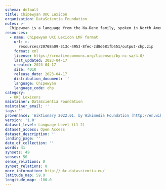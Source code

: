 ```yaml
---
schema: default
title: Chipewyan UKC Lexicon
organization: DataScientia Foundation
notes: >-
  Chipewyan is a language from the Na-Dene family, spoken in North America. The UKC Lexicon of Chipewyan is represented as a lexico-semantic network. It consists of words, word senses, synsets, as well as sense-level and synset-level relationships.
resources:
  - name: Chipewyan UKC Lexicon LMF format
    url: >-
      resources/20768a09-313c-4953-8fec-2d8d681fb451/output-chp.zip
    format: xml
    license: https://creativecommons.org/licenses/by-nc-sa/4.0/
    last_updated: 2023-04-17
    created: 2023-04-17
    size: 4010
    release_date: 2023-04-17
    distribution_document: ''
    language: Chipewyan
    language_code: chp
category:
  - UKC Lexicons
maintainer: DataScientia Foundation
maintainer_email: ''
tags: ''
provenance: 'Wiktionary 2022.01. by Wikimedia Foundation (http://en.wiktionary.org); CogNet 2.1 by Khuyagbaatar Batsuren, National University of Mongolia (http://cognet.ukc.disi.unitn.it); KinDiv: Kinship Diversity 1.0 by Temuulen Khishigsuren (http://ukc.disi.unitn.it/index.php/kinship/); Native Languages of the Americas 2021.11. by Laura Redish and Orrin Lewis (http://www.native-languages.org); Princeton WordNet 2.1 by Princeton University (https://wordnet.princeton.edu)'
version: '1.0'
dataset_level: Language Level (L1-2)
dataset_access: Open Access
dataset_description: ''
landing_page: ''
date_of_collection: ''
words: 41
synsets: 49
senses: 50
sense_relations: 0
synset_relations: 0
more_information: http://ukc.datascientia.eu/
latitude_map: 59.0
longitude_map: -106.0
---
```

